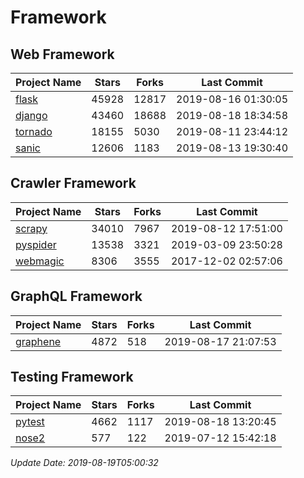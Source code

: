 # Framework

## Web Framework

| Project Name | Stars | Forks | Last Commit |
| ------------ | ----- | ----- | ----------- |
| [flask](https://github.com/pallets/flask) | 45928 | 12817 | 2019-08-16 01:30:05 |
| [django](https://github.com/django/django) | 43460 | 18688 | 2019-08-18 18:34:58 |
| [tornado](https://github.com/tornadoweb/tornado) | 18155 | 5030 | 2019-08-11 23:44:12 |
| [sanic](https://github.com/huge-success/sanic) | 12606 | 1183 | 2019-08-13 19:30:40 |

## Crawler Framework

| Project Name | Stars | Forks | Last Commit |
| ------------ | ----- | ----- | ----------- |
| [scrapy](https://github.com/scrapy/scrapy) | 34010 | 7967 | 2019-08-12 17:51:00 |
| [pyspider](https://github.com/binux/pyspider) | 13538 | 3321 | 2019-03-09 23:50:28 |
| [webmagic](https://github.com/code4craft/webmagic) | 8306 | 3555 | 2017-12-02 02:57:06 |

## GraphQL Framework

| Project Name | Stars | Forks | Last Commit |
| ------------ | ----- | ----- | ----------- |
| [graphene](https://github.com/graphql-python/graphene) | 4872 | 518 | 2019-08-17 21:07:53 |

## Testing Framework

| Project Name | Stars | Forks | Last Commit |
| ------------ | ----- | ----- | ----------- |
| [pytest](https://github.com/pytest-dev/pytest) | 4662 | 1117 | 2019-08-18 13:20:45 |
| [nose2](https://github.com/nose-devs/nose2) | 577 | 122 | 2019-07-12 15:42:18 |

*Update Date: 2019-08-19T05:00:32*